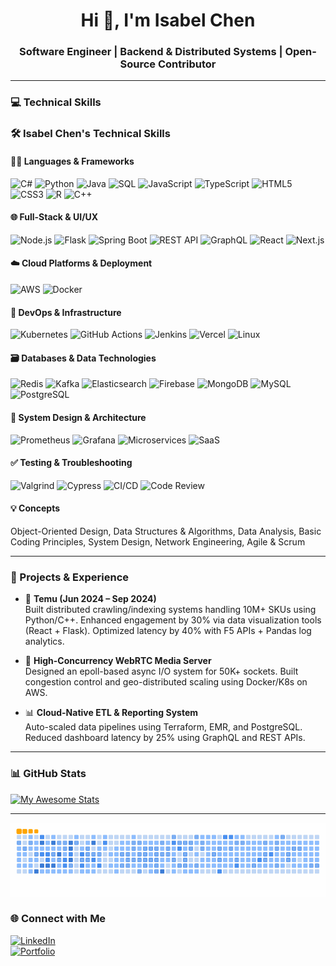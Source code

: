 <h1 align="center">Hi 👋, I'm Isabel Chen</h1>
<h3 align="center">Software Engineer | Backend & Distributed Systems | Open-Source Contributor</h3>

---

### 💻 Technical Skills

### 🛠️ Isabel Chen's Technical Skills

#### 👩‍💻 Languages & Frameworks
![C#](https://img.shields.io/badge/C%23-239120?style=flat&logo=c-sharp&logoColor=white)
![Python](https://img.shields.io/badge/Python-3776AB?style=flat&logo=python&logoColor=white)
![Java](https://img.shields.io/badge/Java-ED8B00?style=flat&logo=openjdk&logoColor=white)
![SQL](https://img.shields.io/badge/SQL-336791?style=flat&logo=postgresql&logoColor=white)
![JavaScript](https://img.shields.io/badge/JavaScript-F7DF1E?style=flat&logo=javascript&logoColor=black)
![TypeScript](https://img.shields.io/badge/TypeScript-3178C6?style=flat&logo=typescript&logoColor=white)
![HTML5](https://img.shields.io/badge/HTML5-E34F26?style=flat&logo=html5&logoColor=white)
![CSS3](https://img.shields.io/badge/CSS3-1572B6?style=flat&logo=css3&logoColor=white)
![R](https://img.shields.io/badge/R-276DC3?style=flat&logo=r&logoColor=white)
![C++](https://img.shields.io/badge/C++-00599C?style=flat&logo=c%2B%2B&logoColor=white)

#### 🌐 Full-Stack & UI/UX
![Node.js](https://img.shields.io/badge/Node.js-339933?style=flat&logo=nodedotjs&logoColor=white)
![Flask](https://img.shields.io/badge/Flask-000000?style=flat&logo=flask&logoColor=white)
![Spring Boot](https://img.shields.io/badge/Spring_Boot-6DB33F?style=flat&logo=spring-boot&logoColor=white)
![REST API](https://img.shields.io/badge/REST-02569B?style=flat&logo=rest&logoColor=white)
![GraphQL](https://img.shields.io/badge/GraphQL-E10098?style=flat&logo=graphql&logoColor=white)
![React](https://img.shields.io/badge/React-61DAFB?style=flat&logo=react&logoColor=black)
![Next.js](https://img.shields.io/badge/Next.js-000000?style=flat&logo=nextdotjs&logoColor=white)

#### ☁️ Cloud Platforms & Deployment
![AWS](https://img.shields.io/badge/AWS-232F3E?style=flat&logo=amazon-aws&logoColor=white)
![Docker](https://img.shields.io/badge/Docker-2496ED?style=flat&logo=docker&logoColor=white)

#### 🔧 DevOps & Infrastructure
![Kubernetes](https://img.shields.io/badge/Kubernetes-326CE5?style=flat&logo=kubernetes&logoColor=white)
![GitHub Actions](https://img.shields.io/badge/GitHub_Actions-2088FF?style=flat&logo=github-actions&logoColor=white)
![Jenkins](https://img.shields.io/badge/Jenkins-D24939?style=flat&logo=jenkins&logoColor=white)
![Vercel](https://img.shields.io/badge/Vercel-000000?style=flat&logo=vercel&logoColor=white)
![Linux](https://img.shields.io/badge/Linux-FCC624?style=flat&logo=linux&logoColor=black)

#### 🗃️ Databases & Data Technologies
![Redis](https://img.shields.io/badge/Redis-DC382D?style=flat&logo=redis&logoColor=white)
![Kafka](https://img.shields.io/badge/Apache_Kafka-231F20?style=flat&logo=apachekafka&logoColor=white)
![Elasticsearch](https://img.shields.io/badge/Elasticsearch-005571?style=flat&logo=elasticsearch&logoColor=white)
![Firebase](https://img.shields.io/badge/Firebase-FFCA28?style=flat&logo=firebase&logoColor=black)
![MongoDB](https://img.shields.io/badge/MongoDB-47A248?style=flat&logo=mongodb&logoColor=white)
![MySQL](https://img.shields.io/badge/MySQL-4479A1?style=flat&logo=mysql&logoColor=white)
![PostgreSQL](https://img.shields.io/badge/PostgreSQL-336791?style=flat&logo=postgresql&logoColor=white)

#### 🧩 System Design & Architecture
![Prometheus](https://img.shields.io/badge/Prometheus-E6522C?style=flat&logo=prometheus&logoColor=white)
![Grafana](https://img.shields.io/badge/Grafana-F46800?style=flat&logo=grafana&logoColor=white)
![Microservices](https://img.shields.io/badge/Microservices-FF6F00?style=flat&logo=microgen&logoColor=white)
![SaaS](https://img.shields.io/badge/SaaS-3A3A3A?style=flat&logo=spring&logoColor=white)

#### ✅ Testing & Troubleshooting
![Valgrind](https://img.shields.io/badge/Valgrind-652C91?style=flat)
![Cypress](https://img.shields.io/badge/Cypress-17202C?style=flat&logo=cypress&logoColor=white)
![CI/CD](https://img.shields.io/badge/CI/CD-blue?style=flat&logo=githubactions)
![Code Review](https://img.shields.io/badge/Code_Review-007ACC?style=flat&logo=visual-studio-code&logoColor=white)

#### 💡 Concepts
Object-Oriented Design, Data Structures & Algorithms, Data Analysis, Basic Coding Principles, System Design, Network Engineering, Agile & Scrum

---

### 🚀 Projects & Experience

- 🛒 **Temu (Jun 2024 – Sep 2024)**  
  Built distributed crawling/indexing systems handling 10M+ SKUs using Python/C++. Enhanced engagement by 30% via data visualization tools (React + Flask). Optimized latency by 40% with F5 APIs + Pandas log analytics.

- 📡 **High-Concurrency WebRTC Media Server**  
  Designed an epoll-based async I/O system for 50K+ sockets. Built congestion control and geo-distributed scaling using Docker/K8s on AWS.

- 📊 **Cloud-Native ETL & Reporting System**  
  Auto-scaled data pipelines using Terraform, EMR, and PostgreSQL. Reduced dashboard latency by 25% using GraphQL and REST APIs.

---

### 📊 GitHub Stats

[![My Awesome Stats](https://awesome-github-stats.azurewebsites.net/user-stats/isabelccc?cardType=octocat&theme=github-dark&preferLogin=false)](https://git.io/awesome-stats-card)

---
![Ocean GIF](https://raw.githubusercontent.com/Matrix278/Matrix278/output/ocean.gif)

### 🌐 Connect with Me

[![LinkedIn](https://img.shields.io/badge/LinkedIn-blue?logo=linkedin)](https://www.linkedin.com/in/isabel-chen-28a04829a/)  
[![Portfolio](https://img.shields.io/badge/Website-Portfolio-informational)](https://isabelccc.github.io/demo.io/)
